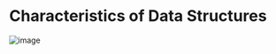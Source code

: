 # Characteristics of Data Structures

![image](https://user-images.githubusercontent.com/14041622/48183698-90ca0f80-e36a-11e8-877b-27892226c9af.png)

